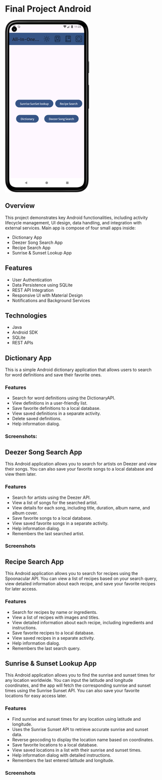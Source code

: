 # Final Project Android
![Final Project Android Main App](https://raw.githubusercontent.com/andresporrasdev/FinalProjectAndroid/master/Readme/Images/MainApp.png)
## Overview
This project demonstrates key Android functionalities, including activity lifecycle management, UI design, data handling, and integration with external services.
Main app is compose of four small apps inside:
* Dictionary App
* Deezer Song Search App
* Recipe Search App
* Sunrise & Sunset Lookup App

## Features
* User Authentication
* Data Persistence using SQLite
* REST API Integration
* Responsive UI with Material Design
* Notifications and Background Services

## Technologies
* Java
* Android SDK
* SQLite
* REST APIs

## Dictionary App
  
This is a simple Android dictionary application that allows users to search for word definitions and save their favorite ones.

### Features

* Search for word definitions using the DictionaryAPI.
* View definitions in a user-friendly list.
* Save favorite definitions to a local database.
* View saved definitions in a separate activity.
* Delete saved definitions.
* Help information dialog.

### Screenshots:

## Deezer Song Search App

This Android application allows you to search for artists on Deezer and view their songs. You can also save your favorite songs to a local database and view them later.

### Features

* Search for artists using the Deezer API.
* View a list of songs for the searched artist.
* View details for each song, including title, duration, album name, and album cover.
* Save favorite songs to a local database.
* View saved favorite songs in a separate activity.
* Help information dialog.
* Remembers the last searched artist.

### Screenshots

## Recipe Search App

This Android application allows you to search for recipes using the Spoonacular API. You can view a list of recipes based on your search query, view detailed information about each recipe, and save your favorite recipes for later access.

### Features

* Search for recipes by name or ingredients.
* View a list of recipes with images and titles.
* View detailed information about each recipe, including ingredients and instructions.
* Save favorite recipes to a local database.
* View saved recipes in a separate activity.
* Help information dialog.
* Remembers the last search query.


## Sunrise & Sunset Lookup App

This Android application allows you to find the sunrise and sunset times for any location worldwide. You can input the latitude and longitude coordinates, and the app will fetch the corresponding sunrise and sunset times using the Sunrise Sunset API. You can also save your favorite locations for easy access later.

### Features

* Find sunrise and sunset times for any location using latitude and longitude.
* Uses the Sunrise Sunset API to retrieve accurate sunrise and sunset data.
* Reverse geocoding to display the location name based on coordinates.
* Save favorite locations to a local database.
* View saved locations in a list with their sunrise and sunset times.
* Help information dialog with detailed instructions.
* Remembers the last entered latitude and longitude.

### Screenshots
